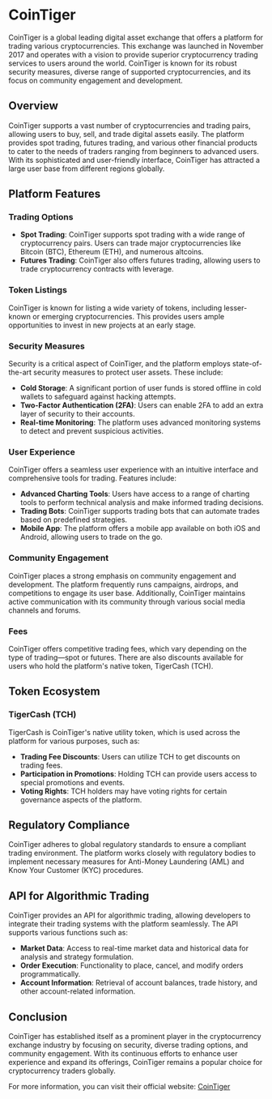 # CoinTiger

CoinTiger is a global leading digital asset exchange that offers a platform for trading various cryptocurrencies. This exchange was launched in November 2017 and operates with a vision to provide superior cryptocurrency trading services to users around the world. CoinTiger is known for its robust security measures, diverse range of supported cryptocurrencies, and its focus on community engagement and development.

## Overview
CoinTiger supports a vast number of cryptocurrencies and trading pairs, allowing users to buy, sell, and trade digital assets easily. The platform provides spot trading, futures trading, and various other financial products to cater to the needs of traders ranging from beginners to advanced users. With its sophisticated and user-friendly interface, CoinTiger has attracted a large user base from different regions globally.

## Platform Features

### Trading Options
- **Spot Trading**: CoinTiger supports spot trading with a wide range of cryptocurrency pairs. Users can trade major cryptocurrencies like Bitcoin (BTC), Ethereum (ETH), and numerous altcoins.
- **Futures Trading**: CoinTiger also offers futures trading, allowing users to trade cryptocurrency contracts with leverage.

### Token Listings
CoinTiger is known for listing a wide variety of tokens, including lesser-known or emerging cryptocurrencies. This provides users ample opportunities to invest in new projects at an early stage.

### Security Measures
Security is a critical aspect of CoinTiger, and the platform employs state-of-the-art security measures to protect user assets. These include:
- **Cold Storage**: A significant portion of user funds is stored offline in cold wallets to safeguard against hacking attempts.
- **Two-Factor Authentication (2FA)**: Users can enable 2FA to add an extra layer of security to their accounts.
- **Real-time Monitoring**: The platform uses advanced monitoring systems to detect and prevent suspicious activities.

### User Experience
CoinTiger offers a seamless user experience with an intuitive interface and comprehensive tools for trading. Features include:
- **Advanced Charting Tools**: Users have access to a range of charting tools to perform technical analysis and make informed trading decisions.
- **Trading Bots**: CoinTiger supports trading bots that can automate trades based on predefined strategies.
- **Mobile App**: The platform offers a mobile app available on both iOS and Android, allowing users to trade on the go.

### Community Engagement
CoinTiger places a strong emphasis on community engagement and development. The platform frequently runs campaigns, airdrops, and competitions to engage its user base. Additionally, CoinTiger maintains active communication with its community through various social media channels and forums.

### Fees
CoinTiger offers competitive trading fees, which vary depending on the type of trading—spot or futures. There are also discounts available for users who hold the platform's native token, TigerCash (TCH).

## Token Ecosystem

### TigerCash (TCH)
TigerCash is CoinTiger's native utility token, which is used across the platform for various purposes, such as:
- **Trading Fee Discounts**: Users can utilize TCH to get discounts on trading fees.
- **Participation in Promotions**: Holding TCH can provide users access to special promotions and events.
- **Voting Rights**: TCH holders may have voting rights for certain governance aspects of the platform.

## Regulatory Compliance
CoinTiger adheres to global regulatory standards to ensure a compliant trading environment. The platform works closely with regulatory bodies to implement necessary measures for Anti-Money Laundering (AML) and Know Your Customer (KYC) procedures.

## API for Algorithmic Trading
CoinTiger provides an API for algorithmic trading, allowing developers to integrate their trading systems with the platform seamlessly. The API supports various functions such as:
- **Market Data**: Access to real-time market data and historical data for analysis and strategy formulation.
- **Order Execution**: Functionality to place, cancel, and modify orders programmatically.
- **Account Information**: Retrieval of account balances, trade history, and other account-related information.

## Conclusion
CoinTiger has established itself as a prominent player in the cryptocurrency exchange industry by focusing on security, diverse trading options, and community engagement. With its continuous efforts to enhance user experience and expand its offerings, CoinTiger remains a popular choice for cryptocurrency traders globally.

For more information, you can visit their official website: [CoinTiger](https://www.cointiger.com/)